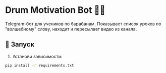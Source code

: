# Drum Motivation Bot 🥁✨

Telegram-бот для учеников по барабанам. Показывает список уроков по "волшебному" слову, находит и пересылает видео из канала.

## 🚀 Запуск

1. Установи зависимости:
```bash
pip install -r requirements.txt
